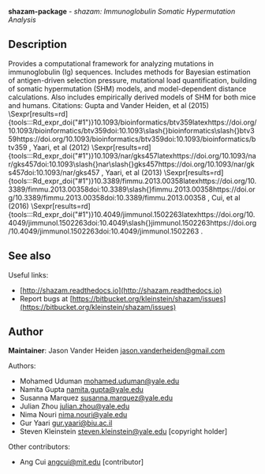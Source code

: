 **shazam-package** - *shazam: Immunoglobulin Somatic Hypermutation Analysis*

Description
--------------------

Provides a computational framework for analyzing mutations in immunoglobulin (Ig) sequences. Includes methods for Bayesian estimation of antigen-driven selection pressure, mutational load quantification, building of somatic hypermutation (SHM) models, and model-dependent distance calculations. Also includes empirically derived models of SHM for both mice and humans. Citations: Gupta and Vander Heiden, et al (2015) \Sexpr[results=rd]{tools:::Rd_expr_doi("#1")}10.1093/bioinformatics/btv359latexhttps://doi.org/10.1093/bioinformatics/btv359doi:10.1093\slash{}bioinformatics\slash{}btv359https://doi.org/10.1093/bioinformatics/btv359doi:10.1093/bioinformatics/btv359
, Yaari, et al (2012) \Sexpr[results=rd]{tools:::Rd_expr_doi("#1")}10.1093/nar/gks457latexhttps://doi.org/10.1093/nar/gks457doi:10.1093\slash{}nar\slash{}gks457https://doi.org/10.1093/nar/gks457doi:10.1093/nar/gks457
, Yaari, et al (2013) \Sexpr[results=rd]{tools:::Rd_expr_doi("#1")}10.3389/fimmu.2013.00358latexhttps://doi.org/10.3389/fimmu.2013.00358doi:10.3389\slash{}fimmu.2013.00358https://doi.org/10.3389/fimmu.2013.00358doi:10.3389/fimmu.2013.00358
, Cui, et al (2016) \Sexpr[results=rd]{tools:::Rd_expr_doi("#1")}10.4049/jimmunol.1502263latexhttps://doi.org/10.4049/jimmunol.1502263doi:10.4049\slash{}jimmunol.1502263https://doi.org/10.4049/jimmunol.1502263doi:10.4049/jimmunol.1502263
.








See also
-------------------

Useful links:

+  [http://shazam.readthedocs.io](http://shazam.readthedocs.io)
+  Report bugs at [https://bitbucket.org/kleinstein/shazam/issues](https://bitbucket.org/kleinstein/shazam/issues)





Author
-------------------

**Maintainer**: Jason Vander Heiden [jason.vanderheiden@gmail.com](jason.vanderheiden@gmail.com)

Authors:

+  Mohamed Uduman [mohamed.uduman@yale.edu](mohamed.uduman@yale.edu)
+  Namita Gupta [namita.gupta@yale.edu](namita.gupta@yale.edu)
+  Susanna Marquez [susanna.marquez@yale.edu](susanna.marquez@yale.edu)
+  Julian Zhou [julian.zhou@yale.edu](julian.zhou@yale.edu)
+  Nima Nouri [nima.nouri@yale.edu](nima.nouri@yale.edu)
+  Gur Yaari [gur.yaari@biu.ac.il](gur.yaari@biu.ac.il)
+  Steven Kleinstein [steven.kleinstein@yale.edu](steven.kleinstein@yale.edu) [copyright holder]


Other contributors:

+  Ang Cui [angcui@mit.edu](angcui@mit.edu) [contributor]







